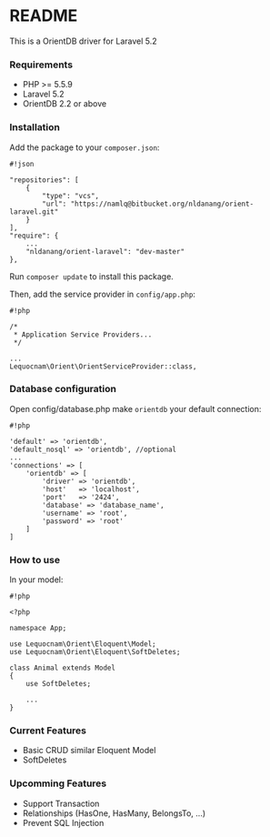 # README #

This is a OrientDB driver for Laravel 5.2

### Requirements ###

* PHP >= 5.5.9
* Laravel 5.2
* OrientDB 2.2 or above

### Installation ###

Add the package to your `composer.json`:

```
#!json

"repositories": [
    {
        "type": "vcs",
        "url": "https://namlq@bitbucket.org/nldanang/orient-laravel.git"
    }
],
"require": {
    ...
    "nldanang/orient-laravel": "dev-master"
},
```
Run `composer update` to install this package.

Then, add the service provider in `config/app.php`:


```
#!php

/*
 * Application Service Providers...
 */

...
Lequocnam\Orient\OrientServiceProvider::class,
```


### Database configuration ###

Open config/database.php make `orientdb` your default connection:

```
#!php

'default' => 'orientdb',
'default_nosql' => 'orientdb', //optional
...
'connections' => [
    'orientdb' => [
        'driver' => 'orientdb',
        'host'   => 'localhost',
        'port'   => '2424',
        'database' => 'database_name',
        'username' => 'root',
        'password' => 'root'
    ]
]
```

### How to use ###
In your model:

```
#!php

<?php

namespace App;

use Lequocnam\Orient\Eloquent\Model;
use Lequocnam\Orient\Eloquent\SoftDeletes;

class Animal extends Model
{
    use SoftDeletes;

    ...
}

```


### Current Features ###

* Basic CRUD similar Eloquent Model
* SoftDeletes

### Upcomming Features ###

* Support Transaction
* Relationships (HasOne, HasMany, BelongsTo, ...)
* Prevent SQL Injection